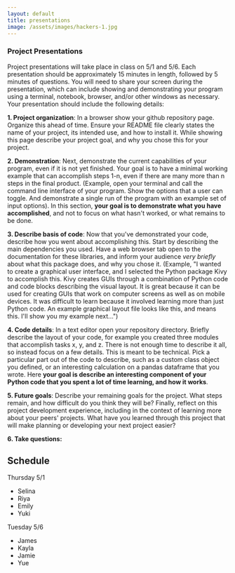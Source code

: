 ```yaml
---
layout: default
title: presentations
image: /assets/images/hackers-1.jpg
---
```



### Project Presentations

Project presentations will take place in class on 5/1 and 5/6. 
Each presentation should be approximately 15 minutes in length, followed
by 5 minutes of questions. You will need to share your screen during 
the presentation, which can include showing and demonstrating your 
program using a terminal, notebook, browser, and/or other windows as
necessary. Your presentation should include the following details:


**1. Project organization**: 
In a browser show your github repository page.
Organize this ahead of time. Ensure your README file clearly states
the name of your project, its intended use, and how to install it. 
While showing this page describe your project goal, and why you chose 
this for your project.


**2. Demonstration**:
Next, demonstrate the current capabilities of your program, even if it is
not yet finished. Your goal is to have a minimal working example that can
accomplish steps 1-n, even if there are many more than n steps in the final
product. (Example, open your terminal and call the command line interface
of your program. Show the options that a user can toggle. And demonstrate
a single run of the program with an example set of input options). In this
section, **your goal is to demonstrate what you have accomplished**, and not 
to focus on what hasn't worked, or what remains to be done. 


**3. Describe basis of code**:
Now that you've demonstrated your code, describe how you went about 
accomplishing this. Start by describing the main dependencies you used.
Have a web browser tab open to the documentation for these libraries, 
and inform your audience *very briefly* about what this package does, 
and why you chose it. (Example, "I wanted to create a 
graphical user interface, and I selected the Python package Kivy to 
accomplish this. Kivy creates GUIs through a combination of Python code
and code blocks describing the visual layout. It is great because it 
can be used for creating GUIs that work on computer screens as well
as on mobile devices. It was difficult to learn because it involved
learning more than just Python code. An example graphical layout file
looks like this, and means this. I'll show you my example next...")


**4. Code details**:
In a text editor open your repository directory. Briefly describe the layout
of your code, for example you created three modules that accomplish tasks
x, y, and z. There is not enough time to describe it all, so instead focus
on a few details. This is meant to be technical. Pick a particular part out
of the code to describe, such as a custom class object you defined, or an 
interesting calculation on a pandas dataframe that you wrote. 
Here **your goal is describe an interesting component of your Python code 
that you spent a lot of time learning, and how it works**. 


**5. Future goals**:
Describe your remaining goals for the project. What steps remain,
and how difficult do you think they will be? Finally, reflect on this
project development experience, including in the context of learning more 
about your peers' projects. What have you learned through this project 
that will make planning or developing your next project easier?

**6. Take questions:**


## Schedule

Thursday 5/1

* Selina
* Riya
* Emily
* Yuki

Tuesday 5/6

* James
* Kayla
* Jamie
* Yue
